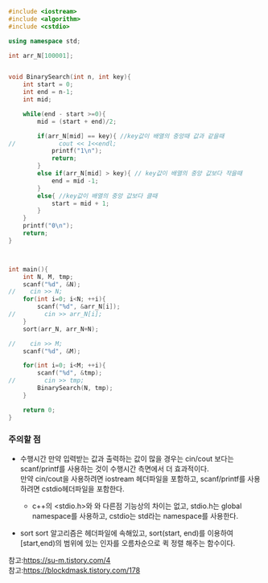```c++
#include <iostream>
#include <algorithm>
#include <cstdio>

using namespace std;

int arr_N[100001];


void BinarySearch(int n, int key){
    int start = 0;
    int end = n-1;
    int mid;

    while(end - start >=0){
        mid = (start + end)/2;

        if(arr_N[mid] == key){ //key값이 배열의 중앙때 값과 같을때
//            cout << 1<<endl;
            printf("1\n");
            return;
        }
        else if(arr_N[mid] > key){ // key값이 배열의 중앙 값보다 작을때
            end = mid -1;
        }
        else{ //key값이 배열의 중앙 값보다 클때
            start = mid + 1;
        }
    }
    printf("0\n");
    return;
}



int main(){
    int N, M, tmp;
    scanf("%d", &N);
//    cin >> N;
    for(int i=0; i<N; ++i){
        scanf("%d", &arr_N[i]);
//        cin >> arr_N[i];
    }
    sort(arr_N, arr_N+N);

//    cin >> M;
    scanf("%d", &M);

    for(int i=0; i<M; ++i){
        scanf("%d", &tmp);
//        cin >> tmp;
        BinarySearch(N, tmp);
    }

    return 0;
}
```
### 주의할 점
+ 수행시간
  만약 입력받는 값과 출력하는 값이 많을 경우는 cin/cout 보다는 scanf/printf를 사용하는 것이 수행시간 측면에서 더 효과적이다.   
  만약 cin/cout을 사용하려면 iostream 헤더파일을 포함하고, scanf/printf를 사용하려면 cstdio헤더파일을 포함한다.
  + c++의 <stdio.h>와 <cstdio>와 다른점
    기능상의 차이는 없고, stdio.h는 global namespace를 사용하고, cstdio는 std라는 namespace를 사용한다.

+ sort
  sort 알고리즘은 <algorithm> 헤더파일에 속해있고, sort(start, end)를 이용하여 [start,end)의 범위에 있는 인자를 오름차순으로 퀵 정렬 해주는 함수이다. 



참고:https://su-m.tistory.com/4           
참고:https://blockdmask.tistory.com/178

